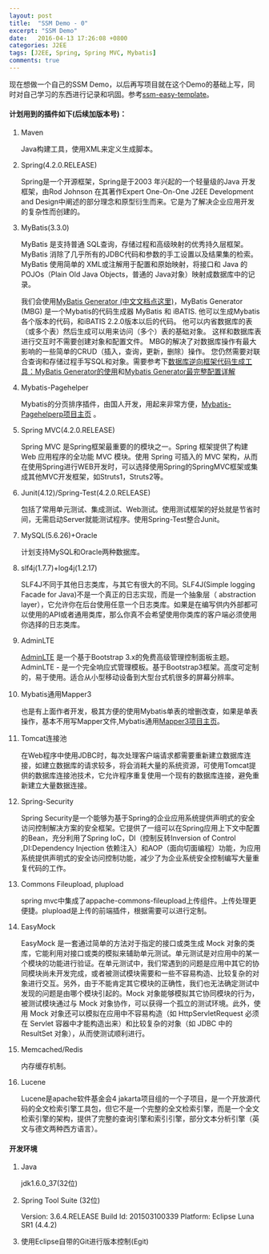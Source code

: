 ```yaml
---
layout: post
title:  "SSM Demo - 0"
excerpt: "SSM Demo"
date:   2016-04-13 17:26:08 +0800
categories: J2EE
tags: [J2EE, Spring, Spring MVC, Mybatis]
comments: true
---
```


现在想做一个自己的SSM Demo，以后再写项目就在这个Demo的基础上写，同时对自己学习的东西进行记录和巩固。参考[ssm-easy-template](https://github.com/ichenkaihua/ssm-easy-template)。

#### 计划用到的插件如下(后续加版本号)：

1. Maven

    Java构建工具，使用XML来定义生成脚本。
2. Spring(4.2.0.RELEASE)

    Spring是一个开源框架，Spring是于2003 年兴起的一个轻量级的Java 开发框架，由Rod Johnson 在其著作Expert One-On-One J2EE Development and Design中阐述的部分理念和原型衍生而来。它是为了解决企业应用开发的复杂性而创建的。
5. MyBatis(3.3.0)

    MyBatis 是支持普通 SQL查询，存储过程和高级映射的优秀持久层框架。MyBatis 消除了几乎所有的JDBC代码和参数的手工设置以及结果集的检索。MyBatis 使用简单的 XML或注解用于配置和原始映射，将接口和 Java 的POJOs（Plain Old Java Objects，普通的 Java对象）映射成数据库中的记录。

    我们会使用[MyBatis Generator](http://www.mybatis.org/generator/)[ (中文文档点这里)](http://mbg.cndocs.tk/)，MyBatis Generator (MBG) 是一个Mybatis的代码生成器 MyBatis 和 iBATIS. 他可以生成Mybatis各个版本的代码，和iBATIS 2.2.0版本以后的代码。 他可以内省数据库的表（或多个表）然后生成可以用来访问（多个）表的基础对象。 这样和数据库表进行交互时不需要创建对象和配置文件。 MBG的解决了对数据库操作有最大影响的一些简单的CRUD（插入，查询，更新，删除）操作。 您仍然需要对联合查询和存储过程手写SQL和对象。需要参考下[数据库逆向框架代码生成工具：MyBatis Generator的使用](http://my.oschina.net/lujianing/blog/200135)和[Mybatis Generator最完整配置详解](http://www.jianshu.com/p/e09d2370b796)
6. Mybatis-Pagehelper

    Mybatis的分页排序插件，由国人开发，用起来非常方便，[Mybatis-Pagehelperp项目主页](https://github.com/pagehelper/Mybatis-PageHelper) 。

3. Spring MVC(4.2.0.RELEASE)

    Spring MVC 是Spring框架最重要的的模块之一。Spring 框架提供了构建 Web 应用程序的全功能 MVC 模块。使用 Spring 可插入的 MVC 架构，从而在使用Spring进行WEB开发时，可以选择使用Spring的SpringMVC框架或集成其他MVC开发框架，如Struts1，Struts2等。

9. Junit(4.12)/Spring-Test(4.2.0.RELEASE)

    包括了常用单元测试、集成测试、Web测试。使用测试框架的好处就是节省时间，无需启动Server就能测试程序。使用Spring-Test整合Junit。

8. MySQL(5.6.26)+Oracle

    计划支持MySQL和Oracle两种数据库。
10. slf4j(1.7.7)+log4j(1.2.17)

    SLF4J不同于其他日志类库，与其它有很大的不同。SLF4J(Simple logging Facade for Java)不是一个真正的日志实现，而是一个抽象层（ abstraction layer），它允许你在后台使用任意一个日志类库。如果是在编写供内外部都可以使用的API或者通用类库，那么你真不会希望使用你类库的客户端必须使用你选择的日志类库。
4. AdminLTE

    [AdminLTE](https://github.com/almasaeed2010/AdminLTE) 是一个基于Bootstrap 3.x的免费高级管理控制面板主题。AdminLTE - 是一个完全响应式管理模板。基于Bootstrap3框架。高度可定制的，易于使用。适合从小型移动设备到大型台式机很多的屏幕分辨率。
7. Mybatis通用Mapper3

    也是有上面作者开发，极其方便的使用Mybatis单表的增删改查，如果是单表操作，基本不用写Mapper文件,Mybatis通用[Mapper3项目主页](https://github.com/abel533/Mapper)。

11. Tomcat连接池

    在Web程序中使用JDBC时，每次处理客户端请求都需要重新建立数据库连接，如建立数据库的请求较多，将会消耗大量的系统资源，可使用Tomcat提供的数据库连接池技术，它允许程序重复使用一个现有的数据库连接，避免重新建立大量数据连接。
12. Spring-Security

    Spring Security是一个能够为基于Spring的企业应用系统提供声明式的安全访问控制解决方案的安全框架。它提供了一组可以在Spring应用上下文中配置的Bean，充分利用了Spring IoC，DI（控制反转Inversion of Control ,DI:Dependency Injection 依赖注入）和AOP（面向切面编程）功能，为应用系统提供声明式的安全访问控制功能，减少了为企业系统安全控制编写大量重复代码的工作。
13. Commons Fileupload, plupload

    spring mvc中集成了appache-commons-fileupload上传组件。上传处理更便捷。plupload是上传的前端插件，根据需要可以进行定制。
14. EasyMock

    EasyMock 是一套通过简单的方法对于指定的接口或类生成 Mock 对象的类库，它能利用对接口或类的模拟来辅助单元测试。单元测试是对应用中的某一个模块的功能进行验证。在单元测试中，我们常遇到的问题是应用中其它的协同模块尚未开发完成，或者被测试模块需要和一些不容易构造、比较复杂的对象进行交互。另外，由于不能肯定其它模块的正确性，我们也无法确定测试中发现的问题是由哪个模块引起的。Mock 对象能够模拟其它协同模块的行为，被测试模块通过与 Mock 对象协作，可以获得一个孤立的测试环境。此外，使用 Mock 对象还可以模拟在应用中不容易构造（如 HttpServletRequest 必须在 Servlet 容器中才能构造出来）和比较复杂的对象（如 JDBC 中的 ResultSet 对象），从而使测试顺利进行。
16. Memcached/Redis

    内存缓存机制。
17. Lucene

    Lucene是apache软件基金会4 jakarta项目组的一个子项目，是一个开放源代码的全文检索引擎工具包，但它不是一个完整的全文检索引擎，而是一个全文检索引擎的架构，提供了完整的查询引擎和索引引擎，部分文本分析引擎（英文与德文两种西方语言）。

#### 开发环境

1. Java

    jdk1.6.0_37(32位)

2. Spring Tool Suite (32位)

    Version: 3.6.4.RELEASE
    Build Id: 201503100339
    Platform: Eclipse Luna SR1 (4.4.2)
3. 使用Eclipse自带的Git进行版本控制(Egit)
